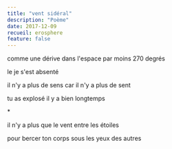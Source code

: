 ```yaml
---
title: "vent sidéral"
description: "Poème"
date: 2017-12-09
recueil: erosphere
feature: false
---
```


comme une dérive dans l'espace
par moins 270 degrés

le je s'est absenté

il n'y a plus de sens
car il n'y a plus de sent

tu as explosé il y a bien longtemps

\*

il n'y a plus que le vent
entre les étoiles

pour bercer ton corps
sous les yeux des autres
